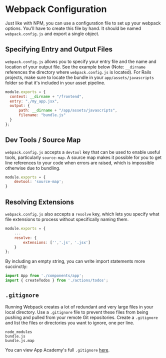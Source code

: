 # Webpack Configuration 

Just like with NPM, you can use a configuration file to set up your webpack
options.  You'll have to create this file by hand. It should be named
`webpack.config.js` and export a single object.

## Specifying Entry and Output Files

`webpack.config.js` allows you to specify your entry file and the name and
location of your output file. See the example below (Note: `__dirname`
references the directory where `webpack.config.js` is located). For Rails
projects, make sure to locate the bundle in your `app/assets/javascripts` folder
so that it's included in your asset pipeline.

```js
module.exports = {
  context: __dirname + "/frontend",
  entry: "./my_app.jsx",
  output: {
      path: __dirname + "/app/assets/javascripts",
      filename: "bundle.js"
  }	
};
```

## Dev Tools / Source Map

`webpack.config.js` accepts a `devtool` key that can be used to enable useful
tools, particularly `source-map`. A source map makes it possible
for you to get line references to your code when errors are raised, which is
impossible otherwise due to bundling.

```js
module.exports = {
	devtool: 'source-map';
}
```

## Resolving Extensions

`webpack.config.js` also accepts a `resolve` key, which lets you specify what
file extensions to process without specifically naming them.

```js
module.exports = {
	...
	resolve: {
		extensions: ['','.js', '.jsx']
	}
};
```

By including an empty string, you can write import statements more succinctly: 

```js
import App from './components/app';
import { createTodos } from './actions/todos';

```

## `.gitignore`

Running Webpack creates a lot of redundant and very large files in your local directory. Use a `.gitignore` file to prevent these files from being pushing and pulled from your remote Git repositories. Create a `.gitignore` and list the files or directories you want to ignore, one per line.

```
node_modules
bundle.js
bundle.js.map
```

You can view App Academy's full `.gitignore` [here][gitignore].

[gitignore]: https://github.com/appacademy/dotfiles/blob/master/dot/gitignore


